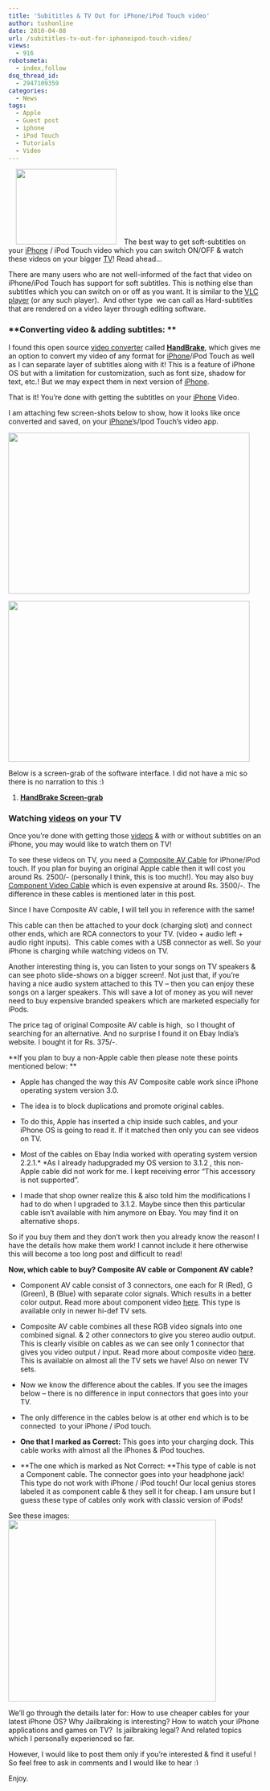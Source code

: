 ```yaml
---
title: 'Subititles & TV Out for iPhone/iPod Touch video'
author: tushonline
date: 2010-04-08
url: /subititles-tv-out-for-iphoneipod-touch-video/
views:
  - 916
robotsmeta:
  - index,follow
dsq_thread_id:
  - 2947109359
categories:
  - News
tags:
  - Apple
  - Guest post
  - iphone
  - iPod Touch
  - Tutorials
  - Video
---
```

[<img class="alignleft size-full wp-image-22987" style="margin: 0px 15px;" title="iPhone_video_with_sub" src="http://cdn.devilsworkshop.org/files/2010/04/iPhone_video_with_sub.jpg" alt="" width="200" height="150" />][1]The best way to get soft-subtitles on your <a href="http://devilsworkshop.org/apple-iphone-3g-for-99-only/" target="_blank">iPhone</a> / iPod Touch video which you can switch ON/OFF & watch these videos on your bigger <a href="http://devilsworkshop.org/new-tv-sets-to-be-optimized-for-a-complete-browsing-experience/" target="_blank">TV</a>! Read ahead&#8230;

There are many users who are not well-informed of the fact that video on iPhone/iPod Touch has support for soft subtitles. This is nothing else than subtitles which you can switch on or off as you want. It is similar to the <a href="http://devilsworkshop.org/vlc-player-shortcuts-and-how-to-change-them/" target="_blank">VLC player</a> (or any such player).  And other type  we can call as Hard-subtitles that are rendered on a video layer through editing software.

### **Converting video & adding subtitles: **

I found this open source <a href="http://devilsworkshop.org/format-factory-convert-videos-for-free-tutorial/" target="_blank">video converter</a> called **<a href="http://handbrake.fr/" onclick="_gaq.push(['_trackEvent', 'outbound-article', 'http://handbrake.fr/', 'HandBrake']);" target="_blank">HandBrake</a>**, which gives me an option to convert my video of any format for [iPhone][2]/iPod Touch as well as I can separate layer of subtitles along with it! This is a feature of iPhone OS but with a limitation for customization, such as font size, shadow for text, etc.! But we may expect them in next version of [iPhone][3].

That is it! You&#8217;re done with getting the subtitles on your [iPhone][4] Video.

I am attaching few screen-shots below to show, how it looks like once converted and saved, on your [iPhone&#8217;][5]s/Ipod Touch&#8217;s video app.

[<img class="alignnone size-full wp-image-22976" title="ipod_touch_video_01" src="http://cdn.devilsworkshop.org/files/2010/04/ipod_touch_video_01.jpg" alt="" width="480" height="320" />][6]

[<img class="alignnone size-full wp-image-22977" title="ipod_touch_video_02" src="http://cdn.devilsworkshop.org/files/2010/04/ipod_touch_video_02.jpg" alt="" width="480" height="320" />][7]

Below is a screen-grab of the software interface. I did not have a mic so there is no narration to this <img src="http://devilsworkshop.org/wp-includes/images/smilies/simple-smile.png" alt=":)" class="wp-smiley" style="height: 1em; max-height: 1em;" />

  1. <a href="http://www.youtube.com/watch?v=s2Ir0Z6zq3Y" onclick="_gaq.push(['_trackEvent', 'outbound-article', 'http://www.youtube.com/watch?v=s2Ir0Z6zq3Y', 'HandBrake Screen-grab']);" target="_blank"><strong>HandBrake Screen-grab</strong></a>

### **Watching [videos][8] on your TV**

Once you&#8217;re done with getting those [videos][9] & with or without subtitles on an iPhone, you may would like to watch them on TV!

To see these videos on TV, you need a <a href="http://store.apple.com/us/product/MB129LL/B" onclick="_gaq.push(['_trackEvent', 'outbound-article', 'http://store.apple.com/us/product/MB129LL/B', 'Composite AV Cable']);" target="_blank">Composite AV Cable</a> for iPhone/iPod touch. If you plan for buying an original Apple cable then it will cost you around Rs. 2500/- (personally I think, this is too much!). You may also buy <a href="http://store.apple.com/us/product/MB128LL/B" onclick="_gaq.push(['_trackEvent', 'outbound-article', 'http://store.apple.com/us/product/MB128LL/B', 'Component Video Cable']);" target="_blank">Component Video Cable</a> which is even expensive at around Rs. 3500/-. The difference in these cables is mentioned later in this post.

Since I have Composite AV cable, I will tell you in reference with the same!

This cable can then be attached to your dock (charging slot) and connect other ends, which are RCA connectors to your TV. (video + audio left + audio right inputs).  This cable comes with a USB connector as well. So your iPhone is charging while watching videos on TV.

Another interesting thing is, you can listen to your songs on TV speakers & can see photo slide-shows on a bigger screen!. Not just that, if you&#8217;re having a nice audio system attached to this TV &#8211; then you can enjoy these songs on a larger speakers. This will save a lot of money as you will never need to buy expensive branded speakers which are marketed especially for iPods.

The price tag of original Composite AV cable is high,  so I thought of searching for an alternative. And no surprise I found it on Ebay India&#8217;s website. I bought it for Rs. 375/-.

**If you plan to buy a non-Apple cable then please note these points mentioned below: **

  * Apple has changed the way this AV Composite cable work since iPhone operating system version 3.0.

  * The idea is to block duplications and promote original cables.

  * To do this, Apple has inserted a chip inside such cables, and your iPhone OS is going to read it. If it matched then only you can see videos on TV.

  * Most of the cables on Ebay India worked with operating system version 2.2.1.* *As I already hadupgraded my OS version to 3.1.2 , this non-Apple cable did not work for me. I kept receiving error &#8220;This accessory is not supported&#8221;.

  * I made that shop owner realize this & also told him the modifications I had to do when I upgraded to 3.1.2. Maybe since then this particular cable isn&#8217;t available with him anymore on Ebay. You may find it on alternative shops.

So if you buy them and they don&#8217;t work then you already know the reason! I have the details how make them work! I cannot include it here otherwise this will become a too long post and difficult to read!

**Now, which cable to buy? Composite AV cable or Component AV cable?**

  * Component AV cable consist of 3 connectors, one each for R (Red), G (Green), B (Blue) with separate color signals. Which results in a better color output. Read more about component video <a href="http://en.wikipedia.org/wiki/Component_video" onclick="_gaq.push(['_trackEvent', 'outbound-article', 'http://en.wikipedia.org/wiki/Component_video', 'here']);" target="_blank">here</a>. This type is available only in newer hi-def TV sets.

  * Composite AV cable combines all these RGB video signals into one combined signal. & 2 other connectors to give you stereo audio output. This is clearly visible on cables as we can see only 1 connector that gives you video output / input. Read more about composite video <a href="http://en.wikipedia.org/wiki/Composite_video" onclick="_gaq.push(['_trackEvent', 'outbound-article', 'http://en.wikipedia.org/wiki/Composite_video', 'here']);" target="_blank">here</a>. This is available on almost all the TV sets we have! Also on newer TV sets.

  * Now we know the difference about the cables. If you see the images below &#8211; there is no difference in input connectors that goes into your  TV.

  * The only difference in the cables below is at other end which is to be connected  to your iPhone / iPod touch.

  * **One that I marked as Correct:** This goes into your charging dock. This cable works with almost all the iPhones & iPod touches.

  * **The one which is marked as Not Correct: **This type of cable is not a Component cable. The connector goes into your headphone jack!  This type do not work with iPhone / iPod touch! Our local genius stores labeled it as component cable & they sell it for cheap. I am unsure but I guess these type of cables only work with classic version of iPods!

See these images:  
[<img class="alignnone size-full wp-image-22984" title="iphone_video_cables" src="http://cdn.devilsworkshop.org/files/2010/04/iphone_video_cables.jpg" alt="" width="413" height="361" />][10]

We&#8217;ll go through the details later for: How to use cheaper cables for your latest iPhone OS? Why Jailbraking is interesting? How to watch your iPhone applications and games on TV?  Is jailbraking legal? And related topics which I personally experienced so far.

However, I would like to post them only if you&#8217;re interested & find it useful !  
So feel free to ask in comments and I would like to hear <img src="http://devilsworkshop.org/wp-includes/images/smilies/simple-smile.png" alt=":)" class="wp-smiley" style="height: 1em; max-height: 1em;" />

Enjoy.

 [1]: http://cdn.devilsworkshop.org/files/2010/04/iPhone_video_with_sub.jpg
 [2]: http://devilsworkshop.org/top-gun-now-on-iphone-as-a-game/ "iPhone"
 [3]: http://devilsworkshop.org/3g-iphone-will-be-launched-on-july-11/ "iPhone"
 [4]: http://devilsworkshop.org/airtel-to-sell-iphone-3gs-in-india/ "iPhone"
 [5]: http://devilsworkshop.org/apple-iphone-launch-gallery-day-one-pics-slides-videos-feat-steve-jobs/ "iPhone'"
 [6]: http://cdn.devilsworkshop.org/files/2010/04/ipod_touch_video_01.jpg
 [7]: http://cdn.devilsworkshop.org/files/2010/04/ipod_touch_video_02.jpg
 [8]: http://devilsworkshop.org/21-ways-to-download-youtube-myspace-google-metacafe-and-other-videos/ "videos"
 [9]: http://devilsworkshop.org/7-ways-to-watch-your-favorite-movies-online-for-free/ "videos"
 [10]: http://cdn.devilsworkshop.org/files/2010/04/iphone_video_cables.jpg
